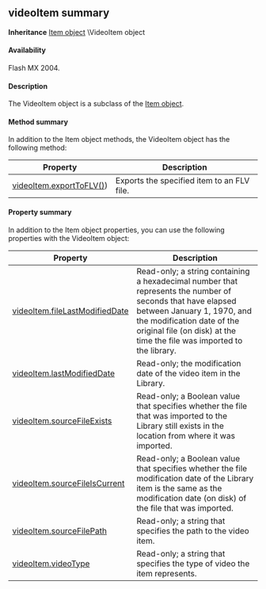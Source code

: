 ## videoItem summary

**Inheritance** [Item object](#!wielmic/developers-animatesdk-docs/test/Item_object/item_summary.md) \VideoItem object

#### Availability

Flash MX 2004.

#### Description

The VideoItem object is a subclass of the [Item object](#!wielmic/developers-animatesdk-docs/test/Item_object/item_summary.md).

#### Method summary

In addition to the Item object methods, the VideoItem object has the following method:

| **Property**                                        | **Description**                            |
|-----------------------------------------------------|--------------------------------------------|
| [videoItem.exportToFLV()](#!wielmic/developers-animatesdk-docs/test/VideoItem_object/videoItem.md)) | Exports the specified item to an FLV file. |

#### Property summary

In addition to the Item object properties, you can use the following properties with the VideoItem object:

| **Property**                                     | **Description**                                                                                                                                                                                                                                 |
|--------------------------------------------------|-------------------------------------------------------------------------------------------------------------------------------------------------------------------------------------------------------------------------------------------------|
| [videoItem.fileLastModifiedDate](#!wielmic/developers-animatesdk-docs/test/VideoItem_object/videoIte1.md) | Read-only; a string containing a hexadecimal number that represents the number of seconds that have elapsed between January 1, 1970, and the modification date of the original file (on disk) at the time the file was imported to the library. |
| [videoItem.lastModifiedDate](#!wielmic/developers-animatesdk-docs/test/VideoItem_object/videoIte2.md)     | Read-only; the modification date of the video item in the Library.                                                                                                                                                                              |
| [videoItem.sourceFileExists](#!wielmic/developers-animatesdk-docs/test/VideoItem_object/videoIte3.md)     | Read-only; a Boolean value that specifies whether the file that was imported to the Library still exists in the location from where it was imported.                                                                                            |
| [videoItem.sourceFileIsCurrent](#!wielmic/developers-animatesdk-docs/test/VideoItem_object/videoIte4.md)  | Read-only; a Boolean value that specifies whether the file modification date of the Library item is the same as the modification date (on disk) of the file that was imported.                                                                  |
| [videoItem.sourceFilePath](#!wielmic/developers-animatesdk-docs/test/VideoItem_object/videoIte5.md)       | Read-only; a string that specifies the path to the video item.                                                                                                                                                                                  |
| [videoItem.videoType](#!wielmic/developers-animatesdk-docs/test/VideoItem_object/videoIte6.md)            | Read-only; a string that specifies the type of video the item represents.                                                                                                                                                                       |

<span id="videoItem.exportToFLV()" class="anchor"></span>


